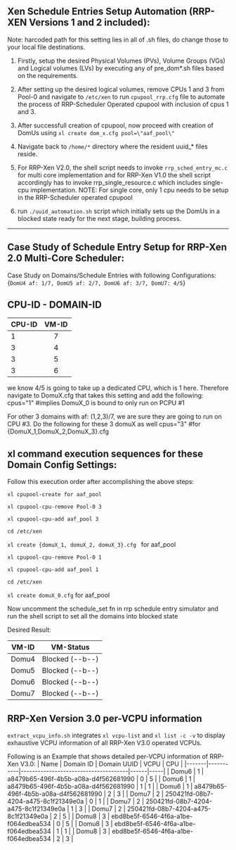 Xen Schedule Entries Setup Automation (RRP-XEN Versions 1 and 2 included):
--------------------------------------------------------------------------
Note: harcoded path for this setting lies in all of .sh files, do change those to your local file destinations.

1. Firstly, setup the desired Physical Volumes (PVs), Volume Groups (VGs) and Logical volumes (LVs) by executing any of pre_dom*.sh files based on the requirements. 

2. After setting up the desired logical volumes, remove CPUs 1 and 3 from Pool-0 and navigate to ```/etc/xen``` to run ```cpupool_rrp.cfg``` file to automate the process of RRP-Scheduler Operated cpupool with inclusion of cpus 1 and 3.

3. After successfull creation of cpupool, now proceed with creation of DomUs using ```xl create dom_x.cfg pool=\"aaf_pool\"```

4. Navigate back to ```/home/*``` directory where the resident uuid_* files reside.

5. For RRP-Xen V2.0, the shell script needs to invoke ```rrp_sched_entry_mc.c``` for multi core implementation and for RRP-Xen V1.0 the shell script accordingly has to invoke rrp_single_resource.c which includes single-cpu implementation.
   NOTE: For single core, only 1 cpu needs to be setup in the RRP-Scheduler operated cpupool 

6. run ```./uuid_automation.sh``` script which initially sets up the DomUs in a blocked state ready for the next stage, building process.

----------------------------------------------------------------------------------------------------------------------------

Case Study of Schedule Entry Setup for RRP-Xen 2.0 Multi-Core Scheduler:
------------------------------------------------------------------------
Case Study on Domains/Schedule Entries with following Configurations: {```DomU4 af: 1/7, DomU5 af: 2/7, DomU6 af: 3/7, DomU7: 4/5```}

CPU-ID - DOMAIN-ID 
------------------

| CPU-ID        | VM-ID          | 
| ------------- |:-------------:|
| 1      | 7 | 
| 3    | 4      |  
| 3 | 5      |  
| 3 | 6 |


we know 4/5 is going to take up a dedicated CPU, which is 1 here. Therefore navigate to DomuX.cfg that takes this setting and add the following: cpus="1" #implies DomuX_0 is bound to only run on PCPU #1

For other 3 domains with af: (1,2,3)/7, we are sure they are going to run on CPU #3. Do the following for these 3 domuX as well cpus="3" #for {DomuX_1,DomuX_2,DomuX_3}.cfg

xl command execution sequences for these Domain Config Settings:
----------------------------------------------------------------
Follow this execution order after accomplishing the above steps:

```xl cpupool-create for aaf_pool```

```xl cpupool-cpu-remove Pool-0 3```

```xl cpupool-cpu-add aaf_pool 3```

```cd /etc/xen```

```xl create {domuX_1, domuX_2, domuX_3}.cfg ``` for aaf_pool

```xl cpupool-cpu-remove Pool-0 1```

```xl cpupool-cpu-add aaf_pool 1```

```cd /etc/xen```

```xl create domuX_0.cfg``` for aaf_pool

Now uncomment the schedule_set fn in rrp schedule entry simulator and run the shell script to set all the domains into blocked state


Desired Result:

| VM-ID      | VM-Status         | 
| ------------- |:-------------:|
| Domu4      | Blocked (--b--) | 
| Domu5    | Blocked (--b--)      |  
| Domu6 | Blocked (--b--)      |  
| Domu7 | Blocked (--b--) |

RRP-Xen Version 3.0 per-VCPU information
----------------------------------------
```extract_vcpu_info.sh``` integrates ```xl vcpu-list``` and ```xl list -c -v``` to display exhaustive VCPU information of all RRP-Xen V3.0 operated VCPUs.

Following is an Example that shows detailed per-VCPU information of RRP-Xen V3.0:
| Name  | Domain ID | Domain UUID                          | VCPU | CPU |
|-------|-----------|--------------------------------------|------|-----|
| Domu6 | 1         | a8479b65-496f-4b5b-a08a-d4f562681990 | 0    | 5   |
| Domu6 | 1         | a8479b65-496f-4b5b-a08a-d4f562681990 | 1    | 1   |
| Domu6 | 1         | a8479b65-496f-4b5b-a08a-d4f562681990 | 2    | 3   |
| Domu7 | 2         | 250421fd-08b7-4204-a475-8c1f21349e0a | 0    | 1   |
| Domu7 | 2         | 250421fd-08b7-4204-a475-8c1f21349e0a | 1    | 3   |
| Domu7 | 2         | 250421fd-08b7-4204-a475-8c1f21349e0a | 2    | 5   |
| Domu8 | 3         | ebd8be5f-6546-4f6a-a1be-f064edbea534 | 0    | 5   |
| Domu8 | 3         | ebd8be5f-6546-4f6a-a1be-f064edbea534 | 1    | 1   |
| Domu8 | 3         | ebd8be5f-6546-4f6a-a1be-f064edbea534 | 2    | 3   |




